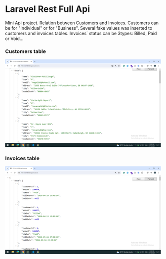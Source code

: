 <h1>Laravel Rest Full Api</h1>

<p>Mini Api project. Relation between Customers and Invoices. Customers can be for "Individual" or for "Business". Several fake values was inserted to customers and invoices tables. Invoices` status can be 3types: Billed, Paid or Void...</p>

<h3>Customers table</h3>
<img src="images/customer.png">

<h3>Invoices table</h3>
<img src="images/invoices.png">
